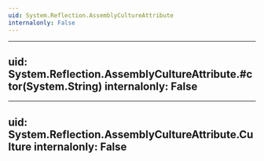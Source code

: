 ```yaml
---
uid: System.Reflection.AssemblyCultureAttribute
internalonly: False
---
```


---
uid: System.Reflection.AssemblyCultureAttribute.#ctor(System.String)
internalonly: False
---

---
uid: System.Reflection.AssemblyCultureAttribute.Culture
internalonly: False
---
